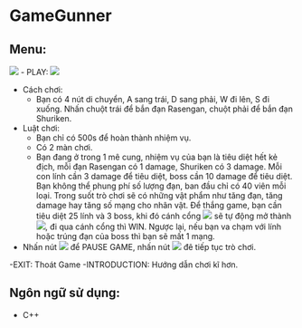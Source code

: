 # GameGunner
## Menu:
<img src="https://i.imgur.com/uOmVVLr.png">
- PLAY:
<img src="https://i.imgur.com/CVX55KS.png">
  
  - Cách chơi:
    - Bạn có 4 nút di chuyển, A sang trái, D sang phải, W đi lên, S đi xuống. Nhấn chuột trái để bắn đạn Rasengan, chuột phải để bắn đạn Shuriken.
  - Luật chơi:
    - Bạn chỉ có 500s để hoàn thành nhiệm vụ.
    - Có 2 màn chơi.
    - Bạn đang ở trong 1 mê cung, nhiệm vụ của bạn là tiêu diệt hết kẻ địch, mỗi đạn Rasengan có 1 damage, Shuriken có 3 damage. Mỗi con lính cần 3 damage để tiêu diệt, boss cần 10 damage để tiêu diệt. Bạn không thể phung phí số lượng đạn, ban đầu chỉ có 40 viên mỗi loại. Trong suốt trò chơi sẽ có những vật phẩm như tăng đạn, tăng damage hay tăng số mạng cho nhân vật. Để thắng game, bạn cần tiêu diệt 25 lính và 3 boss, khi đó cánh cổng <img src="https://i.imgur.com/XV6WSRZ.png"> sẽ tự động mở thành <img src="https://i.imgur.com/F2R1pGK.png">, đi qua cánh cổng thì WIN. Ngược lại, nếu bạn va chạm với lính hoặc trúng đạn của boss thì bạn sẽ mất 1 mạng.
  - Nhấn nút <img src="https://i.imgur.com/HeWjg7w.jpg"> để PAUSE GAME, nhấn nút <img src="https://i.imgur.com/37r6fjz.jpg"> đê tiếp tục trò chơi.


-EXIT: Thoát Game
-INTRODUCTION: Hướng dẫn chơi kĩ hơn.

## Ngôn ngữ sử dụng: 
- C++
  
